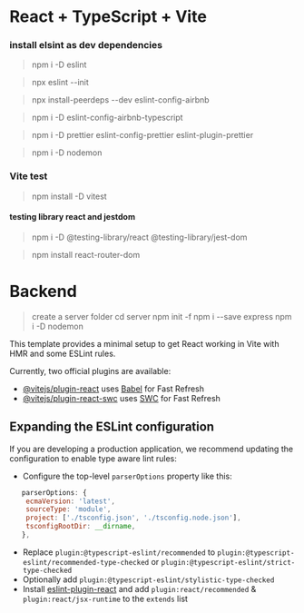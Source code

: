 # React + TypeScript + Vite
### install elsint as dev dependencies
> npm i -D eslint 


> npx eslint --init


> npx install-peerdeps --dev eslint-config-airbnb


> npm i -D eslint-config-airbnb-typescript


> npm i -D prettier eslint-config-prettier eslint-plugin-prettier


> npm i -D nodemon  

### Vite test
> npm install -D vitest


#### testing library react and jestdom
> npm i -D @testing-library/react @testing-library/jest-dom

> npm install react-router-dom

# Backend
> create a server folder 
> cd server 
> npm init -f
> npm i --save express
> npm i -D nodemon






This template provides a minimal setup to get React working in Vite with HMR and some ESLint rules.

Currently, two official plugins are available:

- [@vitejs/plugin-react](https://github.com/vitejs/vite-plugin-react/blob/main/packages/plugin-react/README.md) uses [Babel](https://babeljs.io/) for Fast Refresh
- [@vitejs/plugin-react-swc](https://github.com/vitejs/vite-plugin-react-swc) uses [SWC](https://swc.rs/) for Fast Refresh

## Expanding the ESLint configuration

If you are developing a production application, we recommend updating the configuration to enable type aware lint rules:

- Configure the top-level `parserOptions` property like this:

```js
   parserOptions: {
    ecmaVersion: 'latest',
    sourceType: 'module',
    project: ['./tsconfig.json', './tsconfig.node.json'],
    tsconfigRootDir: __dirname,
   },
```

- Replace `plugin:@typescript-eslint/recommended` to `plugin:@typescript-eslint/recommended-type-checked` or `plugin:@typescript-eslint/strict-type-checked`
- Optionally add `plugin:@typescript-eslint/stylistic-type-checked`
- Install [eslint-plugin-react](https://github.com/jsx-eslint/eslint-plugin-react) and add `plugin:react/recommended` & `plugin:react/jsx-runtime` to the `extends` list




